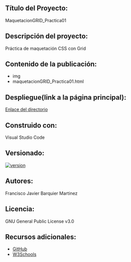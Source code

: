 ## Título del Proyecto: 
  MaquetacionGRID_Practica01
  
## Descripción del proyecto: 
  Práctica de maquetación CSS con Grid
  
## Contenido de la publicación:
  * img
  * maquetacionGRID_Practica01.html
  
## Despliegue(link a la página principal):
  [Enlace del directorio](https://github.com/Francisco-Javier-Barquier-Martinez/MaquetacionGRID_Practica01)

## Construido con:
  Visual Studio Code

## Versionado:
  [![version](https://img.shields.io/badge/version-1.0.1-yellow.svg)](https://semver.org)

## Autores:
  Francisco Javier Barquier Martinez
  
## Licencia:
  GNU General Public License v3.0

## Recursos adicionales:
* [GitHub](https://github.com/)
* [W3Schools](https://www.w3schools.com/)
